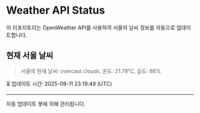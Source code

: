 
# Weather API Status

이 리포지토리는 OpenWeather API를 사용하여 서울의 날씨 정보를 자동으로 업데이트합니다.

## 현재 서울 날씨
> 서울의 현재 날씨: overcast clouds, 온도: 21.78°C, 습도: 68%

⏳ 업데이트 시간: 2025-09-11 23:19:49 (UTC)

---
자동 업데이트 봇에 의해 관리됩니다.
